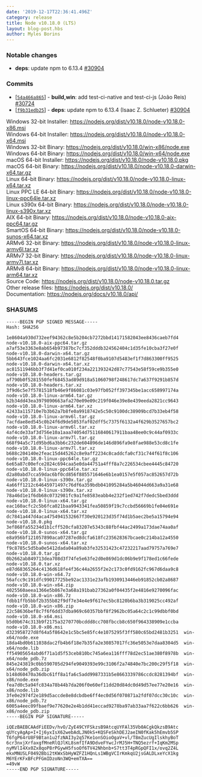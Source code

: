 ```yaml
---
date: '2019-12-17T22:36:41.496Z'
category: release
title: Node v10.18.0 (LTS)
layout: blog-post.hbs
author: Myles Borins
---
```


### Notable changes

- **deps**: update npm to 6.13.4 [#30904](https://github.com/nodejs/node/pull/30904)

### Commits

- [[`54a466a865`](https://github.com/nodejs/node/commit/54a466a865)] - **build,win**: add test-ci-native and test-ci-js (João Reis) [#30724](https://github.com/nodejs/node/pull/30724)
- [[`f9b31edb25`](https://github.com/nodejs/node/commit/f9b31edb25)] - **deps**: update npm to 6.13.4 (Isaac Z. Schlueter) [#30904](https://github.com/nodejs/node/pull/30904)

Windows 32-bit Installer: https://nodejs.org/dist/v10.18.0/node-v10.18.0-x86.msi \
Windows 64-bit Installer: https://nodejs.org/dist/v10.18.0/node-v10.18.0-x64.msi \
Windows 32-bit Binary: https://nodejs.org/dist/v10.18.0/win-x86/node.exe \
Windows 64-bit Binary: https://nodejs.org/dist/v10.18.0/win-x64/node.exe \
macOS 64-bit Installer: https://nodejs.org/dist/v10.18.0/node-v10.18.0.pkg \
macOS 64-bit Binary: https://nodejs.org/dist/v10.18.0/node-v10.18.0-darwin-x64.tar.gz \
Linux 64-bit Binary: https://nodejs.org/dist/v10.18.0/node-v10.18.0-linux-x64.tar.xz \
Linux PPC LE 64-bit Binary: https://nodejs.org/dist/v10.18.0/node-v10.18.0-linux-ppc64le.tar.xz \
Linux s390x 64-bit Binary: https://nodejs.org/dist/v10.18.0/node-v10.18.0-linux-s390x.tar.xz \
AIX 64-bit Binary: https://nodejs.org/dist/v10.18.0/node-v10.18.0-aix-ppc64.tar.gz \
SmartOS 64-bit Binary: https://nodejs.org/dist/v10.18.0/node-v10.18.0-sunos-x64.tar.xz \
ARMv6 32-bit Binary: https://nodejs.org/dist/v10.18.0/node-v10.18.0-linux-armv6l.tar.xz \
ARMv7 32-bit Binary: https://nodejs.org/dist/v10.18.0/node-v10.18.0-linux-armv7l.tar.xz \
ARMv8 64-bit Binary: https://nodejs.org/dist/v10.18.0/node-v10.18.0-linux-arm64.tar.xz \
Source Code: https://nodejs.org/dist/v10.18.0/node-v10.18.0.tar.gz \
Other release files: https://nodejs.org/dist/v10.18.0/ \
Documentation: https://nodejs.org/docs/v10.18.0/api/

### SHASUMS

```
-----BEGIN PGP SIGNED MESSAGE-----
Hash: SHA256

1e8604a930d732eef94362c8e5b204cb7272bbd14171582043ee8436caeb7fd4  node-v10.18.0-aix-ppc64.tar.gz
a7af53e3363e8ab654b97387bc7cf352dddb324562404c1d35fe10cba3f27e0f  node-v10.18.0-darwin-x64.tar.gz
5bb643fce1024aa6fc2031e6812f82548f0ba9107d5483ef1f7d863300ff9525  node-v10.18.0-darwin-x64.tar.xz
ac81511946bb3f7d41ef0ca010f234a221393242d87c77543e58f59ce9b355e0  node-v10.18.0-headers.tar.gz
af790b0f5281550fef68453ad89d918a51060798f248617dc7a637f9291b857d  node-v10.18.0-headers.tar.xz
3f9d6c5e7f5781518fb46e9f86081c03e97fb052ff397345be1acc658997174a  node-v10.18.0-linux-arm64.tar.gz
b2b34dd43ea3979890663afa270e09e09c219f046e39e8e439eeda2821cc9643  node-v10.18.0-linux-arm64.tar.xz
42433a115710e7b3b62a7b8fe0a9918742e5c50c9100dc38909bcd7b33eb4f58  node-v10.18.0-linux-armv6l.tar.gz
7acfdae8ed545c0b24f6d9de5053faf02dff5c7375f6132a4f629b3527657bc2  node-v10.18.0-linux-armv6l.tar.xz
4af4cde33af3d756e10a1aaa74054d75116840617911baa48ee0c9c44af0933c  node-v10.18.0-linux-armv7l.tar.gz
668f94a5c71d95bd6a3bb6c232de604896de146d896fa9e8fae988e53cd8c1fe  node-v10.18.0-linux-armv7l.tar.xz
b688c204140e2feac15d445262c8e9aff2234c8caddcfa0cf31c744f61f8c106  node-v10.18.0-linux-ppc64le.tar.gz
6e65a87c00efce2824c694caa5e0da44751a4fff8a7c226534cbee4445c84720  node-v10.18.0-linux-ppc64le.tar.xz
d2a80abd7cca59dac6bf0cd856f885571646e6b1ea0157e5f057ac852657d72b  node-v10.18.0-linux-s390x.tar.gz
4a66ff1212c64645971497c76df6a359bdb041095284a5b46044d663a9a31e68  node-v10.18.0-linux-s390x.tar.xz
78a46d1e1f6db68c0732981fc9a1fe8583eabb4e232f1ed742f7dedc5bed3ddd  node-v10.18.0-linux-x64.tar.gz
eac160acfc2c5b6fca021baa9943341fea50859f19c7ccbd56669b1fe04e691e  node-v10.18.0-linux-x64.tar.xz
dc7841a447d4aca4754941532667f30e920123d35f74d1b5aec2be5a15794e94  node-v10.18.0.pkg
3ef868fa55234d1b1cff520cfa83207e5343c88fbf44ac2499a173dae74aa0af  node-v10.18.0-sunos-x64.tar.gz
e8a956bf121057890aca07287ed8dcfa618fc235628367bcae0c214ba12a4550  node-v10.18.0-sunos-x64.tar.xz
f9c8785c5d5ba0e5412dada04a89ab3fe32531423c47232217aad79757a769e7  node-v10.18.0.tar.gz
0b2662ab849713dea708d3f74fe5e63fe2d0e869d1dc06b9e9f178ed1c66fede  node-v10.18.0.tar.xz
e87d68365264c4136d618fe4f36c44a2655f2e2c173c0fd9162fc967d6daa9c8  node-v10.18.0-win-x64.7z
56afcc9c191dfc99017725be92ac1331e23afb1930913446eb91852cb02a8687  node-v10.18.0-win-x64.zip
4025560aeea1366e5b867e3a68a191bab27362a0f04435f2e4816e9270096fac  node-v10.18.0-win-x86.7z
fdbb1ffb5bbf2b355b82f9df7e34e4e9f617ec5bc8120b6ba3b319025cc492af  node-v10.18.0-win-x86.zip
22c58636bef8c7f6f6dd37dba969c60357bbf8f2962bc05a64c2c1c99dbbf0bd  node-v10.18.0-x64.msi
b5d0b674c313b9f2175a3270770bcddd8cc708fbccb8c650f964338909e1ccba  node-v10.18.0-x86.msi
d323958727d8f64a5f8642e1c5bc5e85fc4e1075295f3ff580c65bd2481b3251  win-x64/node.exe
18da4bd0b611038dac2fb4b6f18e7b35fa2e30857017fc36e5053e7daa8304d5  win-x64/node.lib
ff54905654abd6f71a1d5f53ceb810bc745a6ea116fff78d2ec51ae380f8978b  win-x64/node_pdb.7z
845e243819c0bb590705d294fe9049393e99c3106f2a74840e7bc200c29f5f18  win-x64/node_pdb.zip
b148d60470a36dbc61ff8a1fa6c5add9987331b5e8663339786ccdc8281394bf  win-x86/node.exe
fea7d0c5a94fc834a78b44b7da206f0e60ef11dd20d84dc0d49d57ee77e20e16  win-x86/node.lib
3fe0e2974f2e189d5accde8e8dcbdbe6ff4ec0d56f070871a2fdf07dcc30c10c  win-x86/node_pdb.7z
6005a4eec09fbaef9e77620e2e4b1dd41eccad9278ba97ab33aa7f622c6bb626  win-x86/node_pdb.zip
-----BEGIN PGP SIGNATURE-----

iQEzBAEBCAAdFiEEDv/hvO/ZyE49CYFSkzsB9AtcqUYFAl35Vb0ACgkQkzsB9Atc
qUYcyAgAp+I+Ij6yxIsX62webAdLJN0kS+KQSFeSkhDEJ2aeIN0fKak5hEmvb5SP
T6fgP64rU8F9Btan1u2fzNAI3y2q57Ke1onSOioOgaV+vl/T8mZucUgIlskhyBoT
6cr3nxjXrfaxgfMneRlQJlKL8smfIfA9DdveFYwcJrMJ5H+TNQ5ezrf+IqKm2MSp
nyMVlI4Xx0Zx8qoP8rPGywH5fsoOf6TV42Nhbnb+S7tt3T4pRGpQFI1x/ovq2Z4L
ekxMNUSLF0492Bbi2tKWxSbHyWZFZ1HQnLs1WBgVCIrKmkqU2jsGALDLxeYcX1kg
M6YErKFxBFcPFGmIDzoNn3WQ+emTXA==
=49vW
-----END PGP SIGNATURE-----

```
